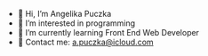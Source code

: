 - 👋 Hi, I’m Angelika Puczka
- 👀 I’m interested in programming
- 🌱 I’m currently learning Front End Web Developer
- 💞️ Contact me: a.puczka@icloud.com

<!---
apuczka/apuczka is a ✨ special ✨ repository because its `README.md` (this file) appears on your GitHub profile.
You can click the Preview link to take a look at your changes.
--->

